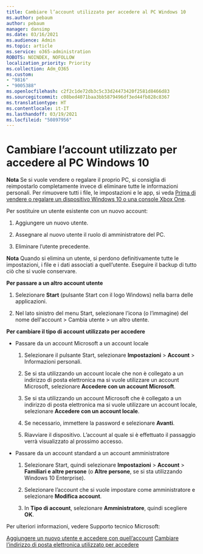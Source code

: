 ```yaml
---
title: Cambiare l’account utilizzato per accedere al PC Windows 10
ms.author: pebaum
author: pebaum
manager: dansimp
ms.date: 03/16/2021
ms.audience: Admin
ms.topic: article
ms.service: o365-administration
ROBOTS: NOINDEX, NOFOLLOW
localization_priority: Priority
ms.collection: Adm_O365
ms.custom:
- "9816"
- "9005388"
ms.openlocfilehash: c2f2c1de72db3c5c33d24473420f2581d8466d83
ms.sourcegitcommit: c08bed4071baa3bb5879496df3ed44fb828c8367
ms.translationtype: HT
ms.contentlocale: it-IT
ms.lasthandoff: 03/19/2021
ms.locfileid: "50897956"
---
```

# <a name="change-the-account-you-use-to-sign-in-to-your-windows-10-pc"></a>Cambiare l’account utilizzato per accedere al PC Windows 10

**Nota** Se si vuole vendere o regalare il proprio PC, si consiglia di reimpostarlo completamente invece di eliminare tutte le informazioni personali. Per rimuovere tutti i file, le impostazioni e le app, si veda [Prima di vendere o regalare un dispositivo Windows 10 o una console Xbox One](https://support.microsoft.com/help/10547/microsoft-account-selling-gifting-windows-10-device-xbox-one).

Per sostituire un utente esistente con un nuovo account:

1. Aggiungere un nuovo utente.

1. Assegnare al nuovo utente il ruolo di amministratore del PC.

1. Eliminare l’utente precedente.

**Nota** Quando si elimina un utente, si perdono definitivamente tutte le impostazioni, i file e i dati associati a quell’utente. Eseguire il backup di tutto ciò che si vuole conservare.

**Per passare a un altro account utente**

1. Selezionare **Start** (pulsante Start con il logo Windows) nella barra delle applicazioni. 

1. Nel lato sinistro del menu Start, selezionare l’icona (o l’immagine) del nome dell'account > Cambia utente > un altro utente.

**Per cambiare il tipo di account utilizzato per accedere**

- Passare da un account Microsoft a un account locale

    1. Selezionare il pulsante Start, selezionare **Impostazioni** > **Account** > Informazioni personali.

    1. Se si sta utilizzando un account locale che non è collegato a un indirizzo di posta elettronica ma si vuole utilizzare un account Microsoft, selezionare **Accedere con un account Microsoft**.

    1. Se si sta utilizzando un account Microsoft che è collegato a un indirizzo di posta elettronica ma si vuole utilizzare un account locale, selezionare **Accedere con un account locale**.

    1. Se necessario, immettere la password e selezionare **Avanti**.

    1. Riavviare il dispositivo. L’account al quale si è effettuato il passaggio verrà visualizzato al prossimo accesso.

- Passare da un account standard a un account amministratore

    1. Selezionare Start, quindi selezionare **Impostazioni** > **Account** > **Familiari e altre persone** (o **Altre persone**, se si sta utilizzando Windows 10 Enterprise).

    1. Selezionare l’account che si vuole impostare come amministratore e selezionare **Modifica account**.

    1. In **Tipo di account**, selezionare **Amministratore**, quindi scegliere **OK**.

Per ulteriori informazioni, vedere Supporto tecnico Microsoft:

[Aggiungere un nuovo utente e accedere con quell’account](https://support.microsoft.com/windows/add-or-remove-accounts-on-your-pc-104dc19f-6430-4b49-6a2b-e4dbd1dcdf32)
[Cambiare l’indirizzo di posta elettronica utilizzato per accedere](https://support.microsoft.com/account-billing/change-the-email-address-or-phone-number-for-your-microsoft-account-761a662d-8032-88f4-03f3-c9ba8ba0e00b)
